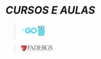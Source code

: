 # *CURSOS E AULAS*

> <a style='' href='https://github.com/leo-moliveira/cursos-e-aulas/tree/golang'><img alt="Go lang" src="https://github.com/leo-moliveira/cursos-e-aulas/blob/golang/golang/img/golang.png?raw=true" title="Go lang" width="70"/></a>
>>

> <a style='' href='https://github.com/leo-moliveira/cursos-e-aulas/tree/fadergs'><img alt="Go lang" src="https://github.com/leo-moliveira/cursos-e-aulas/blob/fadergs/fadergs/img/fadergs.png?raw=true" title="Fadergs" width="90"/></a>
>>


 